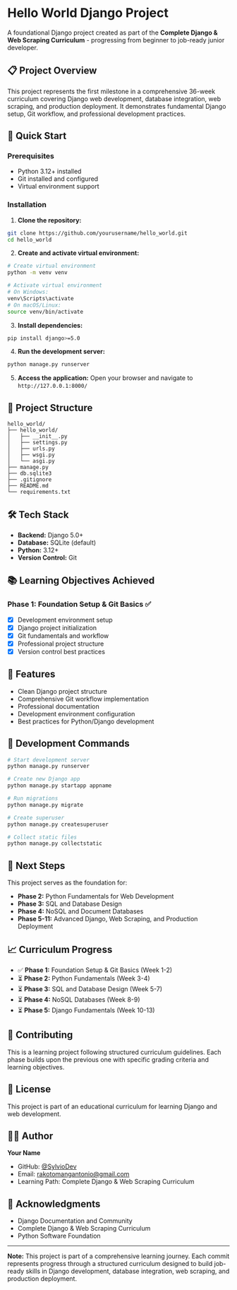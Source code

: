 # Hello World Django Project

A foundational Django project created as part of the **Complete Django & Web Scraping Curriculum** - progressing from beginner to job-ready junior developer.

## 📋 Project Overview

This project represents the first milestone in a comprehensive 36-week curriculum covering Django web development, database integration, web scraping, and production deployment. It demonstrates fundamental Django setup, Git workflow, and professional development practices.

## 🚀 Quick Start

### Prerequisites
- Python 3.12+ installed
- Git installed and configured
- Virtual environment support

### Installation

1. **Clone the repository:**
```bash
git clone https://github.com/yourusername/hello_world.git
cd hello_world
```

2. **Create and activate virtual environment:**
```bash
# Create virtual environment
python -m venv venv

# Activate virtual environment
# On Windows:
venv\Scripts\activate
# On macOS/Linux:
source venv/bin/activate
```

3. **Install dependencies:**
```bash
pip install django>=5.0
```

4. **Run the development server:**
```bash
python manage.py runserver
```

5. **Access the application:**
Open your browser and navigate to `http://127.0.0.1:8000/`

## 📁 Project Structure

```
hello_world/
├── hello_world/
│   ├── __init__.py
│   ├── settings.py
│   ├── urls.py
│   ├── wsgi.py
│   └── asgi.py
├── manage.py
├── db.sqlite3
├── .gitignore
├── README.md
└── requirements.txt
```

## 🛠️ Tech Stack

- **Backend:** Django 5.0+
- **Database:** SQLite (default)
- **Python:** 3.12+
- **Version Control:** Git

## 📚 Learning Objectives Achieved

### Phase 1: Foundation Setup & Git Basics ✅
- [x] Development environment setup
- [x] Django project initialization
- [x] Git fundamentals and workflow
- [x] Professional project structure
- [x] Version control best practices

## 🌟 Features

- Clean Django project structure
- Comprehensive Git workflow implementation
- Professional documentation
- Development environment configuration
- Best practices for Python/Django development

## 🔧 Development Commands

```bash
# Start development server
python manage.py runserver

# Create new Django app
python manage.py startapp appname

# Run migrations
python manage.py migrate

# Create superuser
python manage.py createsuperuser

# Collect static files
python manage.py collectstatic
```

## 🎯 Next Steps

This project serves as the foundation for:
- **Phase 2:** Python Fundamentals for Web Development
- **Phase 3:** SQL and Database Design
- **Phase 4:** NoSQL and Document Databases
- **Phase 5-11:** Advanced Django, Web Scraping, and Production Deployment

## 📈 Curriculum Progress

- ✅ **Phase 1:** Foundation Setup & Git Basics (Week 1-2)
- ⏳ **Phase 2:** Python Fundamentals (Week 3-4)
- ⏳ **Phase 3:** SQL and Database Design (Week 5-7)
- ⏳ **Phase 4:** NoSQL Databases (Week 8-9)
- ⏳ **Phase 5:** Django Fundamentals (Week 10-13)

## 🤝 Contributing

This is a learning project following structured curriculum guidelines. Each phase builds upon the previous one with specific grading criteria and learning objectives.

## 📄 License

This project is part of an educational curriculum for learning Django and web development.

## 👨‍💻 Author

**Your Name**
- GitHub: [@SylvioDev](https://github.com/SylvioDev)
- Email: rakotomangantonio@gmail.com
- Learning Path: Complete Django & Web Scraping Curriculum

## 🙏 Acknowledgments

- Django Documentation and Community
- Complete Django & Web Scraping Curriculum
- Python Software Foundation

---

**Note:** This project is part of a comprehensive learning journey. Each commit represents progress through a structured curriculum designed to build job-ready skills in Django development, database integration, web scraping, and production deployment.